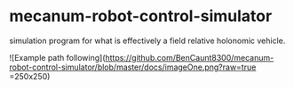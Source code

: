 # mecanum-robot-control-simulator
simulation program for what is effectively a field relative holonomic vehicle. 

![Example path following](https://github.com/BenCaunt8300/mecanum-robot-control-simulator/blob/master/docs/imageOne.png?raw=true =250x250)
